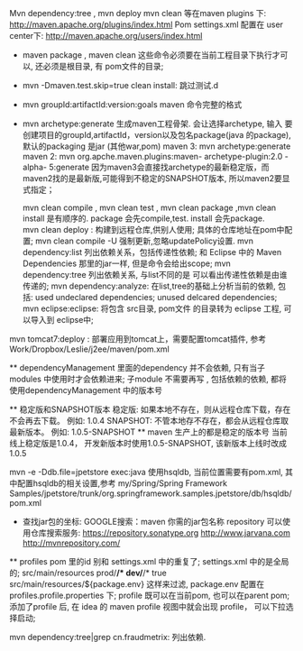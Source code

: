   Mvn dependency:tree , mvn deploy mvn clean 等在maven plugins 下: http://maven.apache.org/plugins/index.html
  Pom settings.xml 配置在 user center下: http://maven.apache.org/users/index.html

* maven package , maven clean 这些命令必须要在当前工程目录下执行才可以,  还必须是根目录, 有 pom文件的目录;
*  mvn -Dmaven.test.skip=true clean install:  跳过测试.d
* mvn groupId:artifactId:version:goals      maven 命令完整的格式
*  mvn archetype:generate   生成maven工程骨架.   会让选择archetype, 输入 要创建项目的groupId,artifactId，version以及包名package(java 的package),  默认的packaging 是jar (其他war,pom)
      maven 3: mvn archetype:generate 
      maven 2: mvn org.apche.maven.plugins:maven- archetype-plugin:2.0 -alpha- 5:generate
      因为maven3会直接找archetype的最新稳定版，而maven2找的是最新版,可能得到不稳定的SNAPSHOT版本, 所以maven2要显式指定；
   
    mvn clean compile  , mvn clean test , mvn clean package ,mvn clean install    是有顺序的.  package 会先compile,test.  install 会先package.   
    mvn clean deploy : 构建到远程仓库,供别人使用; 具体的仓库地址在pom中<distributionManagement>配置;
    mvn clean compile -U   强制更新,忽略updatePolicy设置.
    mvn dependency:list  列出依赖关系，包括传递性依赖;  和 Eclipse 中的 Maven Dependencies 那里的jar一样, 但是命令会给出scope;
    mvn dependency:tree 列出依赖关系, 与list不同的是 可以看出传递性依赖是由谁传递的;
    mvn dependency:analyze:  在list,tree的基础上分析当前的依赖,  包括: used undeclared dependencies;  unused delcared dependencies;
    mvn eclipse:eclipse:  将包含 src目录, pom文件 的目录转为 eclipse 工程,  可以导入到 eclipse中;

mvn tomcat7:deploy :  部署应用到tomcat上，需要配置tomcat插件, 参考Work/Dropbox/Leslie/j2ee/maven/pom.xml

** dependencyManagement
   里面的dependency 并不会依赖, 只有当子modules 中使用时才会依赖进来;
   子module 不需要再写 <version>,  包括依赖的依赖, 都将使用dependencyManagement 中的版本号

** 稳定版和SNAPSHOT版本
   稳定版: 如果本地不存在，则从远程仓库下载，存在不会再去下载。   例如: <version>1.0.4</version>
   SNAPSHOT:  不管本地存不存在，都会从远程仓库取最新版本。         例如: <version>1.0.5-SNAPSHOT</version>
** maven 生产上的都是稳定的版本号
   当前线上稳定版是1.0.4， 开发新版本时使用1.0.5-SNAPSHOT,  该新版本上线时改成1.0.5

mvn -e -Ddb.file=jpetstore exec:java   使用hsqldb,  当前位置需要有pom.xml, 其中配置hsqldb的相关设置,参考 my/Spring/Spring Framework Samples/jpetstore/trunk/org.springframework.samples.jpetstore/db/hsqldb/pom.xml
 
* 查找jar包的坐标:   GOOGLE搜索：maven 你需的jar包名称 repository
  可以使用仓库搜索服务: 
      https://repository.sonatype.org
      http://www.jarvana.com
      http://mvnrepository.com/

** profiles
   pom 里的id 别和 settings.xml 中的重复了; settings.xml 中的是全局的;
    <resources>
        <resource>
            <directory>src/main/resources</directory>
            <excludes>
                <exclude>prod/**/*</exclude>
                <exclude>dev/**/*</exclude>
            </excludes>
            <filtering>true</filtering>
        </resource>
        <resource>
            <directory>src/main/resources/${package.env}</directory>
        </resource>
    </resources>
    这样来过滤, package.env 配置在profiles.profile.properties 下;  profile 既可以在当前pom, 也可以在parent pom;
    添加了profile 后,  在 idea 的 maven profile 视图中就会出现 profile， 可以下拉选择启动;


mvn dependency:tree|grep cn.fraudmetrix:   列出依赖.
 
